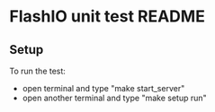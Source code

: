 # FlashIO unit test README
## Setup
To run the test:
- open terminal and type "make start_server"
- open another terminal and type "make setup run"
